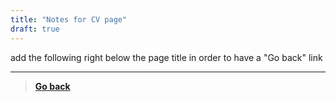 ```yaml
---
title: "Notes for CV page"
draft: true
---
```

add the following right below the page title in order to have a "Go back" link

<hr />
<blockquote>
<a href="javascript:history.back()"><b>Go back</b></a>
</blockquote>
